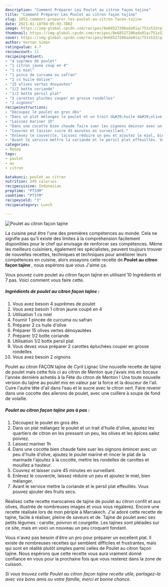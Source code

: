 ```yaml
---
description: "Comment Préparer Les Poulet au citron façon tajine"
title: "Comment Préparer Les Poulet au citron façon tajine"
slug: 1852-comment-preparer-les-poulet-au-citron-facon-tajine
date: 2021-01-18T04:05:03.780Z
image: https://img-global.cpcdn.com/recipes/0e68527206ada91a/751x532cq70/poulet-au-citron-facon-tajine-photo-principale-de-la-recette.jpg
thumbnail: https://img-global.cpcdn.com/recipes/0e68527206ada91a/751x532cq70/poulet-au-citron-facon-tajine-photo-principale-de-la-recette.jpg
cover: https://img-global.cpcdn.com/recipes/0e68527206ada91a/751x532cq70/poulet-au-citron-facon-tajine-photo-principale-de-la-recette.jpg
author: Vernon Simon
ratingvalue: 4.7
reviewcount: 11
recipeingredient:
- "4 suprmes de poulet"
- "1 citron jaune coup en 4"
- "1 cs miel"
- "1 pince de curcuma ou safran"
- "2 cs huile dolive"
- "15 olives vertes dnoyautes"
- "1/2 botte coriande"
- "1/2 botte persil plat"
- "2 carottes pluches couper en grosse rondelles"
- "2 oignons"
recipeinstructions:
- "Découpez le poulet en gros dès"
- "Dans un plat mélangez le poulet et un trait d&#39;huile d&#39;olive, ajoutez les quartiers de citron en les pressant un peu, les olives et les épices salez poivrez."
- "Laissez mariner 1h"
- "Dans une cocotte bien chaude faire suer les oignons émincer avec un peu d&#39;huile d&#39;olive, ajoutez le poulet mariné et rincer le plat de la marinade l&#39;ajoutez à la cocotte, mettre les rondelles de carottes et mouillez a hauteur."
- "Couvrez et laisser cuire 45 minutes en surveillant."
- "Enlevez le couvercle, laissez réduire un peu et ajoutez le miel, bien mélanger."
- "Avant le service mettre la coriande et le persil plat effeuillés. Vous pouvez ajouter des fruits secs."
categories:
- Resep
tags:
- poulet
- au
- citron

katakunci: poulet au citron 
nutrition: 245 calories
recipecuisine: Indonesian
preptime: "PT33M"
cooktime: "PT37M"
recipeyield: "3"
recipecategory: Lunch

---
```



![Poulet au citron façon tajine](https://img-global.cpcdn.com/recipes/0e68527206ada91a/751x532cq70/poulet-au-citron-facon-tajine-photo-principale-de-la-recette.jpg)

La cuisine peut être l'une des premières compétences au monde. Cela ne signifie pas qu'il existe des limites à la compréhension facilement disponibles pour le chef qui envisage de renforcer ses compétences. Même les meilleurs cuisiniers, également les spécialistes, peuvent toujours trouver de nouvelles recettes, techniques et techniques pour améliorer leurs compétences en cuisine, alors essayons cette recette de <strong> Poulet au citron façon tajine </strong>, nous espérons que vous J'aime ça.

<!--inarticleads1-->

Vous pouvez cuire poulet au citron façon tajine en utilisant 10 Ingrédients et 7 pas. Voici comment vous faire cette.

##### Ingrédients de poulet au citron façon tajine :

1. Vous avez besoin 4 suprêmes de poulet
1. Vous avez besoin 1 citron jaune coupé en 4
1. Utilisation 1 cs miel
1. Fournir 1 pincée de curcuma ou safran
1. Préparer 2 cs huile d&#39;olive
1. Préparer 15 olives vertes dénoyautées
1. Préparer 1/2 botte coriande
1. Utilisation 1/2 botte persil plat
1. Vous devez vous préparer 2 carottes épluchées couper en grosse rondelles
1. Vous avez besoin 2 oignons


Poulet au citron FAÇON tajine de Cyril Lignac Une nouvelle recette de tajine de poulet mais cette fois ci au citron de Menton que j&#39;avais mis en bocaux l&#39;année dernière achetés à la Fête du citron de Menton ! Une toute nouvelle version du tajine au poulet mis en valeur par la force et la douceur de l&#39;ail. Cuire l&#39;autre tête d&#39;ail dans l&#39;eau et le sucre avec le citron vert. Faire revenir dans une cocotte des ailerons de poulet, avec une cuillère à soupe de fond de volaille. 

<!--inarticleads2-->

##### Poulet au citron façon tajine pas à pas :

1. Découpez le poulet en gros dès
1. Dans un plat mélangez le poulet et un trait d&#39;huile d&#39;olive, ajoutez les quartiers de citron en les pressant un peu, les olives et les épices salez poivrez.
1. Laissez mariner 1h
1. Dans une cocotte bien chaude faire suer les oignons émincer avec un peu d&#39;huile d&#39;olive, ajoutez le poulet mariné et rincer le plat de la marinade l&#39;ajoutez à la cocotte, mettre les rondelles de carottes et mouillez a hauteur.
1. Couvrez et laisser cuire 45 minutes en surveillant.
1. Enlevez le couvercle, laissez réduire un peu et ajoutez le miel, bien mélanger.
1. Avant le service mettre la coriande et le persil plat effeuillés. Vous pouvez ajouter des fruits secs.


Réalisez cette recette marocaines de tajine de poulet au citron confit et aux olives, illustrée de nombreuses images et vous vous régalerez. Encore une recette réalisée lors de mon périple à Marrakech. J&#39;ai adoré cette recette de tajine, facile à réaliser, pleine de saveurs et de. Tajine de poulet avec ses petits légumes : carotte, poivron et courgette. Les tajines sont pléiades sur ce site, mais en voici un nouveau un peu croquant fondant. 

<!--inarticleads1-->

<p>
Vous n'avez pas besoin d'être un pro pour préparer un excellent plat. Il existe de nombreuses recettes qui semblent difficiles et frustrantes, mais qui sont en réalité plutôt simples parmi celles de Poulet au citron façon tajine. Nous espérons que cette recette vous aura vraiment donné confiance en vous pour la prochaine fois que vous resterez dans la zone de cuisson.
</p>

<p>
<i>Si vous trouvez cette Poulet au citron façon tajine recette utile, partagez-la avec vos bons amis ou votre famille, merci et bonne chance.</i>
</p>
